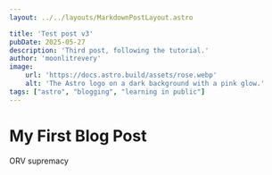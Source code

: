 ```yaml
---
layout: ../../layouts/MarkdownPostLayout.astro

title: 'Test post v3'
pubDate: 2025-05-27
description: 'Third post, following the tutorial.'
author: 'moonlitrevery'
image:
    url: 'https://docs.astro.build/assets/rose.webp'
    alt: 'The Astro logo on a dark background with a pink glow.'
tags: ["astro", "blogging", "learning in public"]
---
```

# My First Blog Post

ORV supremacy

